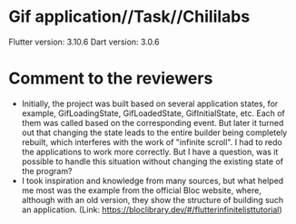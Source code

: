# Gif application//Task//Chililabs

Flutter version: 3.10.6
Dart version: 3.0.6

# Comment to the reviewers
* Initially, the project was built based on several application states, for example, GifLoadingState, GifLoadedState, GifInitialState, etc. Each of them was called based on the corresponding event. But later it turned out that changing the state leads to the entire builder being completely rebuilt, which interferes with the work of "infinite scroll". I had to redo the applications to work more correctly. But I have a question, was it possible to handle this situation without changing the existing state of the program?
* I took inspiration and knowledge from many sources, but what helped me most was the example from the official Bloc website, where, although with an old version, they show the structure of building such an application. (Link: https://bloclibrary.dev/#/flutterinfinitelisttutorial)
